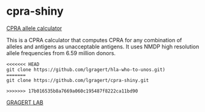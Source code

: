 # cpra-shiny

[CPRA allele calculator](https://transplanttoolbox.shinyapps.io/cpra-allele/)

This is a CPRA calculator that computes CPRA for any combination of alleles and antigens as unacceptable antigens.
It uses NMDP high resolution allele frequencies from 6.59 million donors.

```
<<<<<<< HEAD
git clone https://github.com/lgragert/hla-who-to-unos.git)
=======
git clone https://github.com/lgragert/cpra-shiny.git

>>>>>>> 17b016535b8a7669a060c195487f8222ca11bd90
```

[GRAGERT LAB](https://hla.tulane.edu)
